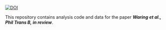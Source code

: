 [![DOI](https://zenodo.org/badge/654641716.svg)](https://zenodo.org/badge/latestdoi/654641716)

This repository contains analysis code and data for the paper ***Waring et al., Phil Trans B, in review***.
